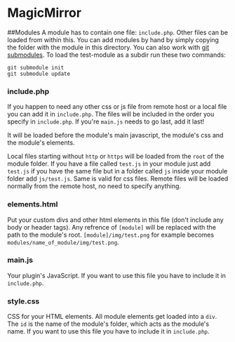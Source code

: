 MagicMirror
===========

##Modules
A module has to contain one file: `include.php`. Other files can be loaded from within this. You can add modules by hand by simply copying the folder with the module in this directory. You can also work with [git submodules](https://git-scm.com/book/en/v2/Git-Tools-Submodules). To load the test-module as a subdir run these two commands:
```
git submodule init
git submodule update
```

### include.php
If you happen to need any other css or js file from remote host or a local file you can add it in `include.php`. The files will be included in the order you specify in `include.php`. If you're `main.js` needs to go last, add it last!

It will be loaded before the module's main javascript, the module's css and the module's elements.

Local files starting without `http` or `https` will be loaded from the `root` of the module folder. 
If you have a file called `test.js` in your module just add `test.js` if you have the same file but in a folder called `js` inside your module folder add `js/test.js`. Same is valid for css files. Remote files will be loaded normally from the remote host, no need to specify anything.

### elements.html
Put your custom divs and other html elements in this file (don't include any body or header tags). Any refrence of `[module]` will be replaced with the path to the module's root. `[module]/img/test.png` for example becomes `modules/name_of_module/img/test.png`.

### main.js
Your plugin's JavaScript. If you want to use this file you have to include it in `include.php`.

### style.css
CSS for your HTML elements. All module elements get loaded into a `div`. The `id` is the name of the module's folder, which acts as the module's name. If you want to use this file you have to include it in `include.php`.
